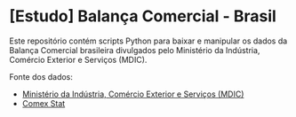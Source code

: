 # [Estudo] Balança Comercial - Brasil

Este repositório contém scripts Python para baixar e manipular os dados da Balança Comercial brasileira divulgados pelo Ministério da Indústria, Comércio Exterior e Serviços (MDIC).

Fonte dos dados:

- [Ministério da Indústria, Comércio Exterior e Serviços (MDIC)](http://www.mdic.gov.br/index.php/comercio-exterior/estatisticas-de-comercio-exterior/base-de-dados-do-comercio-exterior-brasileiro-arquivos-para-download)
- [Comex Stat](http://comexstat.mdic.gov.br/pt/home)

